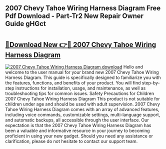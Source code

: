 ## 2007 Chevy Tahoe Wiring Harness Diagram Free Pdf Download - Part-Tr2 New Repair Owner Guide gHGct

# <h2><a href="http://dft0yst.blite.top/?on=2007+Chevy+Tahoe+Wiring+Harness+Diagram">🔗Download New 👉🔴 2007 Chevy Tahoe Wiring Harness Diagram</a></h2>

[![2007 Chevy Tahoe Wiring Harness Diagram download](https://i.imgur.com/lujVjoI.png)](http://dft0yst.blite.top/?on=2007+Chevy+Tahoe+Wiring+Harness+Diagram)
Hello and welcome to the user manual for your brand new 2007 Chevy Tahoe Wiring Harness Diagram. This guide is specifically designed to familiarize you with the features, functions, and benefits of your product. You will find step-by-step instructions for installation, usage, and maintenance, as well as troubleshooting tips for common issues. Safety Precautions for Children 2007 Chevy Tahoe Wiring Harness Diagram This product is not suitable for children under age and should be used with adult supervision. 2007 Chevy Tahoe Wiring Harness Diagram comes with an array of advanced features, including voice commands, customizable settings, multi-language support, and automatic backups, all accessible through the user interface. Our expectation is that the 2007 Chevy Tahoe Wiring Harness Diagram has been a valuable and informative resource in your journey to becoming proficient in using your new gadget. Should you need any assistance or clarification, please do not hesitate to contact our support team.

